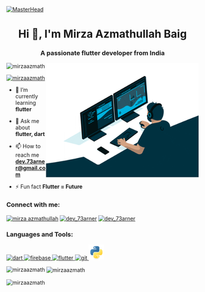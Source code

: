 [![MasterHead](https://user-images.githubusercontent.com/74038190/240304586-d48893bd-0757-481c-8d7e-ba3e163feae7.png)](https://Mirzaazmath.io)
<h1 align="center">Hi 👋, I'm Mirza Azmathullah Baig</h1>
<h3 align="center">A passionate flutter developer from India</h3>
<img align="right" alt="Coding" width="400" src="https://github.com/Mirzaazmath/threads_clone/blob/main/assets/output/coding.gif">

<p align="left"> <img src="https://komarev.com/ghpvc/?username=mirzaazmath&label=Profile%20views&color=0e75b6&style=flat" alt="mirzaazmath" /> </p>




<p align="left"> <a href="https://github.com/ryo-ma/github-profile-trophy"><img src="https://github-profile-trophy.vercel.app/?username=mirzaazmath" alt="mirzaazmath" /></a> </p>

- 🌱 I’m currently learning **flutter**

- 💬 Ask me about **flutter, dart**

- 📫 How to reach me **dev.73arner@gmail.com**

- ⚡ Fun fact **Flutter = Future**

<h3 align="left">Connect with me:</h3>
<p align="left">
<a href="https://www.linkedin.com/in/mirza-azmathullah-baig-388ab321a/" target="blank"><img align="center" src="https://raw.githubusercontent.com/rahuldkjain/github-profile-readme-generator/master/src/images/icons/Social/linked-in-alt.svg" alt="mirza azmathullah" height="30" width="40" /></a>
<a href="https://instagram.com/dev_73arner" target="blank"><img align="center" src="https://raw.githubusercontent.com/rahuldkjain/github-profile-readme-generator/master/src/images/icons/Social/instagram.svg" alt="dev_73arner" height="30" width="40" /></a>
<a href="https://www.youtube.com/c/dev_73arner" target="blank"><img align="center" src="https://raw.githubusercontent.com/rahuldkjain/github-profile-readme-generator/master/src/images/icons/Social/youtube.svg" alt="dev_73arner" height="30" width="40" /></a>
</p>

<h3 align="left">Languages and Tools:</h3>
<p align="left"> <a href="https://dart.dev" target="_blank" rel="noreferrer"> <img src="https://www.vectorlogo.zone/logos/dartlang/dartlang-icon.svg" alt="dart" width="40" height="40"/> </a> <a href="https://firebase.google.com/" target="_blank" rel="noreferrer"> <img src="https://www.vectorlogo.zone/logos/firebase/firebase-icon.svg" alt="firebase" width="40" height="40"/> </a> <a href="https://flutter.dev" target="_blank" rel="noreferrer"> <img src="https://www.vectorlogo.zone/logos/flutterio/flutterio-icon.svg" alt="flutter" width="40" height="40"/> </a> <a href="https://git-scm.com/" target="_blank" rel="noreferrer"> <img src="https://www.vectorlogo.zone/logos/git-scm/git-scm-icon.svg" alt="git" width="40" height="40"/> </a> <a href="https://www.python.org" target="_blank" rel="noreferrer"> <img src="https://raw.githubusercontent.com/devicons/devicon/master/icons/python/python-original.svg" alt="python" width="40" height="40"/> </a> </p>

<p><img align="left" src="https://github-readme-stats.vercel.app/api/top-langs?username=mirzaazmath&show_icons=true&locale=en&layout=compact" alt="mirzaazmath" /></p>

<p>&nbsp;<img align="center" src="https://github-readme-stats.vercel.app/api?username=mirzaazmath&show_icons=true&locale=en" alt="mirzaazmath" /></p>

<p><img align="center" src="https://github-readme-streak-stats.herokuapp.com/?user=mirzaazmath&" alt="mirzaazmath" /></p>
